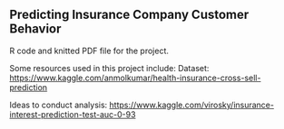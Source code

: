 ## Predicting Insurance Company Customer Behavior

R code and knitted PDF file for the project.

Some resources used in this project include:
Dataset: https://www.kaggle.com/anmolkumar/health-insurance-cross-sell-prediction

Ideas to conduct analysis: https://www.kaggle.com/virosky/insurance-interest-prediction-test-auc-0-93
